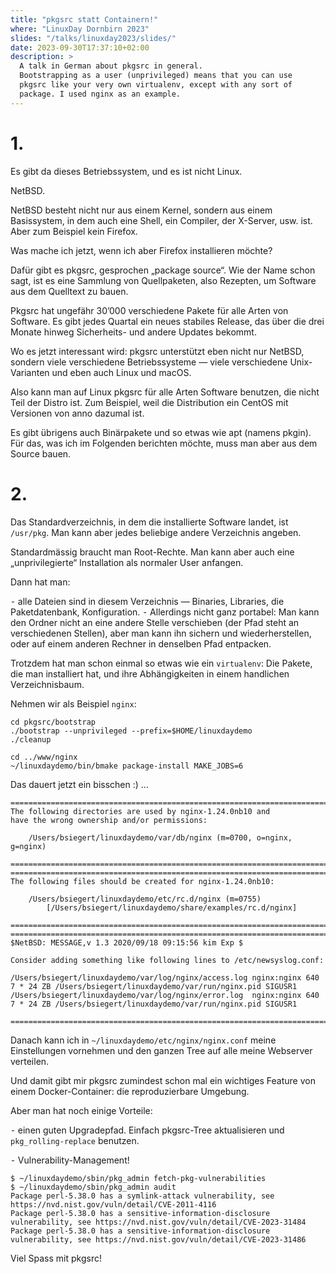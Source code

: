 ```yaml
---
title: "pkgsrc statt Containern!"
where: "LinuxDay Dornbirn 2023"
slides: "/talks/linuxday2023/slides/"
date: 2023-09-30T17:37:10+02:00
description: >
  A talk in German about pkgsrc in general.
  Bootstrapping as a user (unprivileged) means that you can use
  pkgsrc like your very own virtualenv, except with any sort of
  package. I used nginx as an example.
---
```


# 1.

Es gibt da dieses Betriebssystem, und es ist nicht Linux.

NetBSD.

NetBSD besteht nicht nur aus einem Kernel, sondern aus einem Basissystem, in dem
auch eine Shell, ein Compiler, der X-Server, usw. ist. Aber zum Beispiel kein
Firefox.

Was mache ich jetzt, wenn ich aber Firefox installieren möchte?

Dafür gibt es pkgsrc, gesprochen „package source“. Wie der Name schon sagt, ist
es eine Sammlung von Quellpaketen, also Rezepten, um Software aus dem Quelltext
zu bauen.

Pkgsrc hat ungefähr 30’000 verschiedene Pakete für alle Arten von Software. Es
gibt jedes Quartal ein neues stabiles Release, das über die drei Monate hinweg
Sicherheits- und andere Updates bekommt.

Wo es jetzt interessant wird: pkgsrc unterstützt eben nicht nur NetBSD, sondern
viele verschiedene Betriebssysteme — viele verschiedene Unix-Varianten und eben
auch Linux und macOS.

Also kann man auf Linux pkgsrc für alle Arten Software benutzen, die nicht Teil
der Distro ist. Zum Beispiel, weil die Distribution ein CentOS mit Versionen von
anno dazumal ist.

Es gibt übrigens auch Binärpakete und so etwas wie apt (namens pkgin). Für das,
was ich im Folgenden berichten möchte, muss man aber aus dem Source bauen.

# 2.

Das Standardverzeichnis, in dem die installierte Software landet, ist
`/usr/pkg`.  Man kann aber jedes beliebige andere Verzeichnis angeben.

Standardmässig braucht man Root-Rechte. Man kann aber auch eine
„unprivilegierte“ Installation als normaler User anfangen.

Dann hat man:

⁃ alle Dateien sind in diesem Verzeichnis — Binaries, Libraries, die
  Paketdatenbank, Konfiguration.
⁃ Allerdings nicht ganz portabel: Man kann den Ordner nicht an eine andere
  Stelle verschieben (der Pfad steht an verschiedenen Stellen), aber man kann ihn
  sichern und wiederherstellen, oder auf einem anderen Rechner in denselben Pfad
  entpacken.

Trotzdem hat man schon einmal so etwas wie ein `virtualenv`: Die Pakete, die man
installiert hat, und ihre Abhängigkeiten in einem handlichen Verzeichnisbaum.

Nehmen wir als Beispiel `nginx`:

```
cd pkgsrc/bootstrap
./bootstrap --unprivileged --prefix=$HOME/linuxdaydemo
./cleanup

cd ../www/nginx
~/linuxdaydemo/bin/bmake package-install MAKE_JOBS=6
```

Das dauert jetzt ein bisschen :) ...

```
===========================================================================
The following directories are used by nginx-1.24.0nb10 and
have the wrong ownership and/or permissions:

	/Users/bsiegert/linuxdaydemo/var/db/nginx (m=0700, o=nginx, g=nginx)

===========================================================================
===========================================================================
The following files should be created for nginx-1.24.0nb10:

	/Users/bsiegert/linuxdaydemo/etc/rc.d/nginx (m=0755)
	    [/Users/bsiegert/linuxdaydemo/share/examples/rc.d/nginx]

===========================================================================
===========================================================================
$NetBSD: MESSAGE,v 1.3 2020/09/18 09:15:56 kim Exp $

Consider adding something like following lines to /etc/newsyslog.conf:

/Users/bsiegert/linuxdaydemo/var/log/nginx/access.log nginx:nginx 640 7 * 24 ZB /Users/bsiegert/linuxdaydemo/var/run/nginx.pid SIGUSR1
/Users/bsiegert/linuxdaydemo/var/log/nginx/error.log  nginx:nginx 640 7 * 24 ZB /Users/bsiegert/linuxdaydemo/var/run/nginx.pid SIGUSR1

===========================================================================

```

Danach kann ich in `~/linuxdaydemo/etc/nginx/nginx.conf` meine Einstellungen
vornehmen und den ganzen Tree auf alle meine Webserver verteilen.

Und damit gibt mir pkgsrc zumindest schon mal ein wichtiges Feature von einem
Docker-Container: die reproduzierbare Umgebung.

Aber man hat noch einige Vorteile:

⁃ einen guten Upgradepfad. Einfach pkgsrc-Tree aktualisieren und
  `pkg_rolling-replace` benutzen.

⁃ Vulnerability-Management!

  ```
  $ ~/linuxdaydemo/sbin/pkg_admin fetch-pkg-vulnerabilities
  $ ~/linuxdaydemo/sbin/pkg_admin audit
  Package perl-5.38.0 has a symlink-attack vulnerability, see https://nvd.nist.gov/vuln/detail/CVE-2011-4116
  Package perl-5.38.0 has a sensitive-information-disclosure vulnerability, see https://nvd.nist.gov/vuln/detail/CVE-2023-31484
  Package perl-5.38.0 has a sensitive-information-disclosure vulnerability, see https://nvd.nist.gov/vuln/detail/CVE-2023-31486
  ```

Viel Spass mit pkgsrc!
